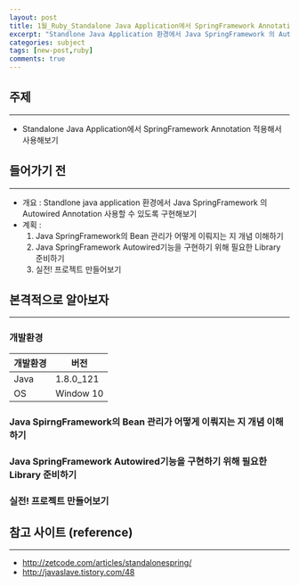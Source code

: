 ```yaml
---
layout: post
title: 1월_Ruby_Standalone Java Application에서 SpringFramework Annotation 적용해서 사용해보기
excerpt: "Standlone Java Application 환경에서 Java SpringFramework 의 Autowired Annotation 사용할 수 있도록 구현해보기"
categories: subject
tags: [new-post,ruby]
comments: true
---
```

## 주제
---
- Standalone Java Application에서 SpringFramework Annotation 적용해서 사용해보기

## 들어가기 전
---
- 개요 : Standlone java application 환경에서 Java SpringFramework 의 Autowired Annotation 사용할 수 있도록 구현해보기
- 계획 : 
  1. Java SpringFramework의 Bean 관리가 어떻게 이뤄지는 지 개념 이해하기
  2. Java SpringFramework Autowired기능을 구현하기 위해 필요한 Library 준비하기
  3. 실전! 프로젝트 만들어보기 

## 본격적으로 알아보자
---
### 개발환경
개발환경 | 버전
--------|--------
Java | 1.8.0_121
OS | Window 10

### Java SpirngFramework의 Bean 관리가 어떻게 이뤄지는 지 개념 이해하기

### Java SpringFramework Autowired기능을 구현하기 위해 필요한 Library 준비하기

### 실전! 프로젝트 만들어보기


## 참고 사이트 (reference)
---
- http://zetcode.com/articles/standalonespring/
- http://javaslave.tistory.com/48
